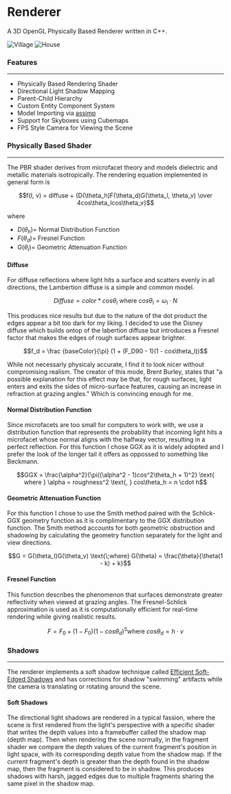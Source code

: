 # Renderer
A 3D OpenGL Physically Based Renderer written in C++.

![Village](https://github.com/user-attachments/assets/45f6fb97-62dc-4435-b2b2-9320fac69945)
![House](https://github.com/user-attachments/assets/01192669-82f7-42df-ab93-0a3f002496c0)

### Features
---
* Physically Based Rendering Shader
* Directional Light Shadow Mapping
* Parent-Child Hierarchy
* Custom Entity Component System
* Model Importing via [assimp](https://github.com/assimp/assimp)
* Support for Skyboxes using Cubemaps
* FPS Style Camera for Viewing the Scene

### Physically Based Shader
---
The PBR shader derives from microfacet theory and models dielectric and metallic materials isotropically.
The rendering equation implemented in general form is

$$f(l, v) = diffuse + {D(\theta_h)F(\theta_d)G(\theta_l, \theta_v) \over 4cos\theta_lcos\theta_v}$$

where 
* $D(\theta_h) =$ Normal Distribution Function
* $F(\theta_d) =$ Fresnel Function
* $G(\theta_l) =$ Geometric Attenuation Function

#### Diffuse
For diffuse reflections where light hits a surface and scatters evenly in all directions, the Lambertion diffuse is a simple and common model.

$$Diffuse = color * cos\theta_l \text{  where } cos\theta_l=\omega_l \cdot N$$

This produces nice results but due to the nature of the dot product the edges appear a bit too dark for my liking. I decided to use the Disney diffuse which builds ontop of the labertion diffuse but introduces a Fresnel factor that makes the edges of rough surfaces appear brighter.

$$f_d = \frac {baseColor}{\pi} (1 + (F_D90 - 1)(1 - cos\theta_l))$$

While not necessarly physicaly accurate, I find it to look nicer without compromising realism. The creator of this mode, Brent Burley, states that "a possible explanation for this effect may be that, for rough surfaces, light enters and exits the sides of micro-surface features, causing an increase in refraction at grazing angles." Which is convincing enough for me.

#### Normal Distribution Function
Since microfacets are too small for computers to work with, we use a distribution function that represents the probability that incoming light hits a microfacet whose normal aligns with the halfway vector, resulting in a perfect reflection. For this function I chose GGX as it is widely adopted and I prefer the look of the longer tail it offers as oppossed to something like Beckmann. 

$$GGX = \frac{\alpha^2}{\pi((\alpha^2 - 1)cos^2\theta_h + 1)^2} \text{  where } \alpha = roughness^2 \text{, } cos\theta_h = n \cdot h$$

#### Geometric Attenuation Function
For this function I chose to use the Smith method paired with the Schlick-GGX geometry function as it is complimentary to the GGX distribution function. The Smith method accounts for both geometric obstruction and shadowing by calculating the geometry function separately for the light and view directions.

$$G = G(\theta_l)G(\theta_v) \text{\;where} G(\theta) = \frac{\theta}{\theta(1 - k) + k}$$

#### Fresnel Function
This function describes the phenomenon that surfaces demonstrate greater reflectivity when viewed at grazing angles. The Fresnel-Schlick approximation is used as it is computationally efficient for real-time rendering while giving realistic results.

$$F = F_0 + (1 - F_0)(1 - cos\theta_d)^5 \text{where } cos\theta_d = h \cdot v$$

### Shadows
---
The renderer implements a soft shadow technique called [Efficient Soft-Edged Shadows](https://developer.nvidia.com/gpugems/gpugems2/part-ii-shading-lighting-and-shadows/chapter-17-efficient-soft-edged-shadows-using) and has corrections for shadow "swimming" artifacts while the camera is translating or rotating around the scene.

#### Soft Shadows
The directional light shadows are rendered in a typical fassion, where the scene is first rendered from the light's perspective with a specific shader that writes the depth values into a framebuffer called the shadow map (depth map). Then when rendering the scene normally, in the fragment shader we compare the depth values of the current fragment's position in light space, with its corresponding depth value from the shadow map. If the current fragment's depth is greater than the depth found in the shadow map, then the fragment is considered to be in shadow. This produces shadows with harsh, jagged edges due to multiple fragments sharing the same pixel in the shadow map. 
